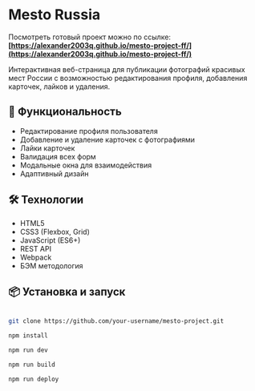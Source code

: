 # Mesto Russia

Посмотреть готовый проект можно по ссылке:  
**[https://alexander2003q.github.io/mesto-project-ff/](https://alexander2003q.github.io/mesto-project-ff/)**

Интерактивная веб-страница для публикации фотографий красивых мест России с возможностью редактирования профиля, добавления карточек, лайков и удаления.

## 🚀 Функциональность

- Редактирование профиля пользователя
- Добавление и удаление карточек с фотографиями
- Лайки карточек
- Валидация всех форм
- Модальные окна для взаимодействия
- Адаптивный дизайн

## 🛠 Технологии

- HTML5
- CSS3 (Flexbox, Grid)
- JavaScript (ES6+)
- REST API
- Webpack
- БЭМ методология

## 📦 Установка и запуск

```bash

git clone https://github.com/your-username/mesto-project.git

npm install

npm run dev

npm run build

npm run deploy
```
